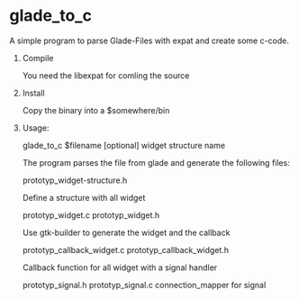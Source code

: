 # glade_to_c
A simple program to parse Glade-Files with expat and create some c-code.

1. Compile

    You need the libexpat for comling the source

2. Install

    Copy the binary into a $somewhere/bin 

3. Usage:

    glade_to_c $filename [optional] widget structure name
    
    The program parses the file from glade and generate the following files:
    
    
    prototyp_widget-structure.h

    Define a structure with all widget


    prototyp_widget.c prototyp_widget.h

    Use gtk-builder to generate the widget and the callback


    prototyp_callback_widget.c  prototyp_callback_widget.h

    Callback function for all widget with a signal handler
    
    prototyp_signal.h prototyp_signal.c
    connection_mapper for signal
    
